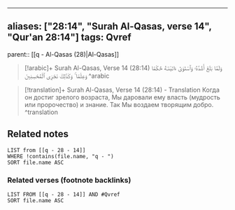 
---
aliases: ["28:14", "Surah Al-Qasas, verse 14", "Qur'an 28:14"]
tags: Qvref
---

parent:: [[q - Al-Qasas (28)|Al-Qasas]]

> [!arabic]+ Surah Al-Qasas, Verse 14 (28:14)
> <span class="quran-arabic">وَلَمَّا بَلَغَ أَشُدَّهُۥ وَٱسْتَوَىٰٓ ءَاتَيْنَـٰهُ حُكْمًا وَعِلْمًا ۚ وَكَذَٰلِكَ نَجْزِى ٱلْمُحْسِنِينَ</span>
^arabic

> [!translation]+ Surah Al-Qasas, Verse 14 (28:14) - Translation
> Когда он достиг зрелого возраста, Мы даровали ему власть (мудрость или пророчество) и знание. Так Мы воздаем творящим добро.
^translation



## Related notes
```dataview
LIST from [[q - 28 - 14]]
WHERE !contains(file.name, "q - ")
SORT file.name ASC
```

### Related verses (footnote backlinks)
```dataview
LIST FROM [[q - 28 - 14]] AND #Qvref
SORT file.name ASC
```

